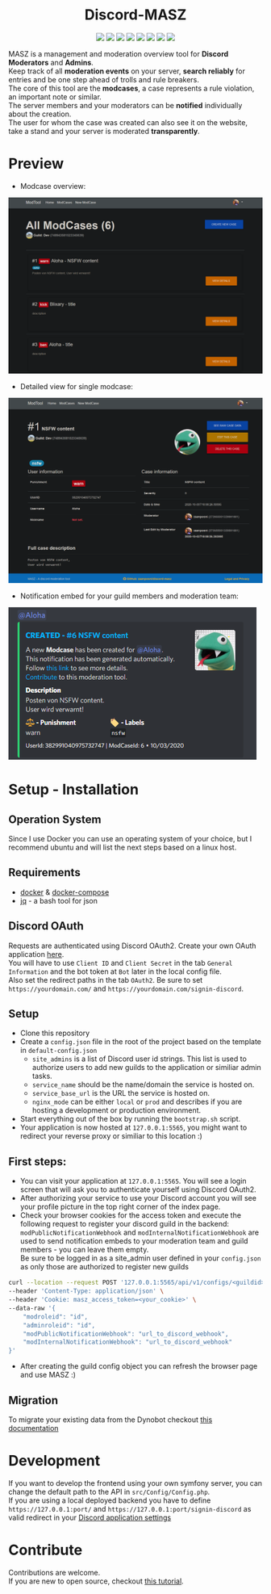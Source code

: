 <h1 align="center">Discord-MASZ</h1>

<p align="center">
<img src="https://img.shields.io/badge/contributions-welcome-lightgreen">
<img src="https://img.shields.io/github/contributors/zaanposni/discord-masz">
<a href="https://github.com/zaanposni/discord-masz/blob/master/LICENSE"><img src="https://img.shields.io/github/license/zaanposni/discord-masz.svg"/></a>
<img src="https://img.shields.io/badge/using-asp.net-blueviolet">
<img src="https://img.shields.io/badge/using-symfony-black">
<img src="https://img.shields.io/badge/using-docker-blue">
<img src="https://img.shields.io/badge/using-nginx-green">
<img src="https://img.shields.io/badge/using-mysql-orange">
</p>

MASZ is a management and moderation overview tool for **Discord Moderators** and **Admins**. <br/>
Keep track of all **moderation events** on your server, **search reliably** for entries and be one step ahead of trolls and rule breakers. <br/>
The core of this tool are the **modcases**, a case represents a rule violation, an important note or similar. <br/>
The server members and your moderators can be **notified** individually about the creation. <br/>
The user for whom the case was created can also see it on the website, take a stand and your server is moderated **transparently**.

# Preview

- Modcase overview:

![alt text](/docs/modcases.png)
- Detailed view for single modcase:

![alt text](/docs/modcase.png)

- Notification embed for your guild members and moderation team:

![alt text](/docs/embed.png)

# Setup - Installation

## Operation System

Since I use Docker you can use an operating system of your choice, but I recommend ubuntu and will list the next steps based on a linux host.

## Requirements 

- [docker](https://docs.docker.com/engine/install/ubuntu/) & [docker-compose](https://docs.docker.com/compose/)
- [jq](https://stedolan.github.io/jq/download/) - a bash tool for json

## Discord OAuth

Requests are authenticated using Discord OAuth2. Create your own OAuth application [here](https://discord.com/developers/applications). <br/>
You will have to use `Client ID` and `Client Secret` in the tab `General Information` and the bot token at `Bot` later in the local config file. <br/>
Also set the redirect paths in the tab `OAuth2`. Be sure to set `https://yourdomain.com/` and `https://yourdomain.com/signin-discord`.

## Setup

- Clone this repository
- Create a `config.json` file in the root of the project based on the template in `default-config.json`
  - `site_admins` is a list of Discord user id strings. This list is used to authorize users to add new guilds to the application or similiar admin tasks.
  - `service_name` should be the name/domain the service is hosted on.
  - `service_base_url` is the URL the service is hosted on.
  - `nginx_mode` can be either `local` or `prod` and describes if you are hosting a development or production environment.
- Start everything out of the box by running the `bootstrap.sh` script.
- Your application is now hosted at `127.0.0.1:5565`, you might want to redirect your reverse proxy or similiar to this location :)

## First steps:

- You can visit your application at `127.0.0.1:5565`. You will see a login screen that will ask you to authenticate yourself using Discord OAuth2.
- After authorizing your service to use your Discord account you will see your profile picture in the top right corner of the index page.
- Check your browser cookies for the access token and execute the following request to register your discord guild in the backend: <br/>
  `modPublicNotificationWebhook` and `modInternalNotificationWebhook` are used to send notification embeds to your moderation team and guild members - you can leave them empty. <br/>
  Be sure to be logged in as a site_admin user defined in your `config.json` as only those are authorized to register new guilds
```bash
curl --location --request POST '127.0.0.1:5565/api/v1/configs/<guildid>' \
--header 'Content-Type: application/json' \
--header 'Cookie: masz_access_token=<your_cookie>' \
--data-raw '{
    "modroleid": "id",
    "adminroleid": "id",
    "modPublicNotificationWebhook": "url_to_discord_webhook",
    "modInternalNotificationWebhook": "url_to_discord_webhook"
}'
```

- After creating the guild config object you can refresh the browser page and use MASZ :)

## Migration

To migrate your existing data from the Dynobot checkout [this documentation](scripts#migrate-from-dynobot-to-masz)

# Development

If you want to develop the frontend using your own symfony server, you can change the default path to the API in `src/Config/Config.php`. <br/>
If you are using a local deployed backend you have to define `https://127.0.0.1:port/` and `https://127.0.0.1:port/signin-discord` as valid redirect in your [Discord application settings](https://discord.com/developers/applications)

# Contribute

Contributions are welcome. <br/>
If you are new to open source, checkout [this tutorial](https://github.com/firstcontributions/first-contributions).

